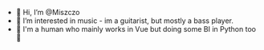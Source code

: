- 👋 Hi, I’m @Miszczo
- 👀 I’m interested in music - im a guitarist, but mostly a bass player.
- 🌱 I'm a human who mainly works in Vue but doing some BI in Python too 🐍


